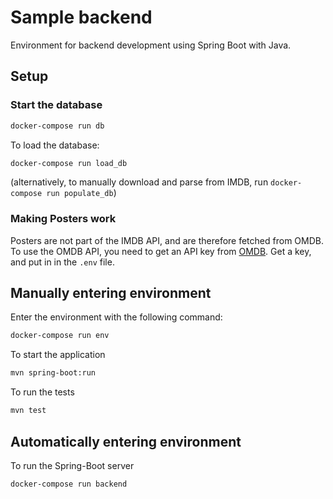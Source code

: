 # Sample backend
Environment for backend development using Spring Boot with Java.

## Setup
### Start the database
```bash
docker-compose run db
```
To load the database:
```bash
docker-compose run load_db
```
(alternatively, to manually download and parse from IMDB, run `docker-compose run populate_db`)

### Making Posters work
Posters are not part of the IMDB API, and are therefore fetched from OMDB.
To use the OMDB API, you need to get an API key from [OMDB](http://www.omdbapi.com/apikey.aspx).
Get a key, and put in in the `.env` file.

## Manually entering environment
Enter the environment with the following command:
```bash
docker-compose run env
```

To start the application
```bash
mvn spring-boot:run
```

To run the tests
```bash
mvn test
```

## Automatically entering environment
To run the Spring-Boot server
```bash
docker-compose run backend
```